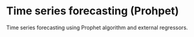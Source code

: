 # Time series forecasting (Prohpet)
Time series forecasting using Prophet algorithm and external regressors.
